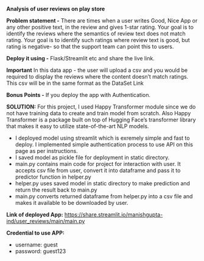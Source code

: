 **Analysis of user reviews on play store**

**Problem statement -** There are times when a user writes Good, Nice App or any other positive text, in the review and gives 1-star rating. Your goal is to identify the reviews where the semantics of review text does not match rating. Your goal is to identify such ratings where review text is good, but rating is negative- so that the support team can point this to users. 

**Deploy it using -** Flask/Streamlit etc and share the live link. 

**Important** In this data app - the user will upload a csv and you would be required to display the reviews where the content doesn’t match ratings.  This csv will be in the same format as the DataSet Link

**Bonus Points -** If you deploy the app with Authentication. 


**SOLUTION:** For this project, I used Happy Transformer module since we do not have training data to create and train model from scratch. Also Happy Transformer is a package built on top of Hugging Face’s transformer library that makes it easy to utilize state-of-the-art NLP models.

* I deployed model using streamlit which is exremely simple and fast to deploy. I implemented simple authentication process to use API on this page as per instructions.
* I saved model as pickle file for deployment in static directory. 
* main.py contains main code for project for interaction with user. It accepts csv file from user, convert it into dataframe and pass it to predictor function in helper.py
* helper.py uses saved model in static directory to make prediction and return the result back to main.py
* main.py converts returned dataframe from helper.py into a csv file and makes it available to be downloaded by user. 


**Link of deployed App:** https://share.streamlit.io/manishgupta-ind/user_reviews/main/main.py

**Credential to use APP:**
  - username: guest
  - password: guest123
